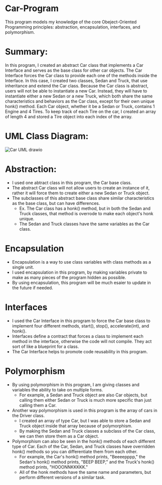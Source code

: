 # Car-Program
This program models my knowledge of the core Obeject-Oriented Programming principles: abstraction, encapsulation, interfaces, and polymorphism. 

# Summary:
In this program, I created an abstract Car class that implements a Car Interface and serves as the base class for other car objects.
The Car Interface forces the Car class to provide each one of the methods inside the Interface. In this case, I created two classes, 
Sedan and Truck, that use inheritance and extend the Car class. Because the Car class is abstract, users will not be able to instantiate 
a new Car. Instead, they will have to instantiate either a new Sedan or a new Truck, which both share the same characteristics and 
behaviors as the Car class, except for their own unique honk() method. Each Car object, whether it be a Sedan or Truck, contains 1 Engine and 4 Tires.
To keep track of each Tire on the car, I created an array of length 4 and stored a Tire object into each index of the array.

# UML Class Diagram: 
![Car UML drawio](https://user-images.githubusercontent.com/90354190/139887078-9717ebe9-d42b-47c9-b2dc-7eceb9692a9e.png)

# Abstraction:
* I used one abtract class in this program, the Car base class.
* The abstract Car class will not allow users to create an instance of it, rather it will force them to create either a new Sedan or Truck object.
* The subclasses of this abstract base class share similar characteristics as the base class, but can have differences.
  * Ex. The Car class has a honk() method, but in both the Sedan and Truck classes, that method is overrode to make each object's honk unique.
  * The Sedan and Truck classes have the same variables as the Car class.

# Encapsulation
* Encapsulation is a way to use class variables with class methods as a single unit.
* I used encapsulation in this program, by making variables private to make as many pieces of the program hidden as possible.
* By using encapsulation, this program will be much esaier to update in the future if needed.

# Interfaces
* I used the Car Interface in this program to force the Car base class to implement four different methods, start(), stop(), accelerate(int), and honk().
* Interfaces define a contract that forces a class to implement each method in the interface, otherwise the code will not compile. They act sort of like a blueprint for a class.
* The Car Interface helps to promote code reusability in this program.

# Polymorphism
* By using polymorphism in this program, I am giving classes and variables the ability to take on multiple forms.
  * For example, a Sedan and Truck object are also Car objects, but calling them either Sedan or Truck is much more specific than just calling them a Car.
* Another way polymorphism is used in this program is the array of cars in the Driver class.
  * I created an array of type Car, but I was able to store a Sedan and Truck object inside that array because of polymorphism.
  * By making the Sedan and Truck classes a subclass of the Car class, we can then store them as a Car object.
* Polymorphism can also be seen in the honk() methods of each different type of Car. Each of the Car, Sedan, and Truck classes have overridden honk() methods so you can differentiate them from each other.
  * For example, the Car's honk() method prints, "Beeeepppp," the Sedan's honk() method prints, "BEEP BEEP," and the Truck's honk() method prints, "HOOONNKKKKK."
  * All of the honk methods have the same name and parameters, but perform different versions of a similar task.
